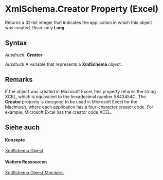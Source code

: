 
# XmlSchema.Creator Property (Excel)

Returns a 32-bit integer that indicates the application in which this object was created. Read-only  **Long**.


## Syntax

 _Ausdruck_. **Creator**

 _Ausdruck_ A variable that represents a **XmlSchema** object.


## Remarks

If the object was created in Microsoft Excel, this property returns the string XCEL, which is equivalent to the hexadecimal number 5843454C. The  **Creator** property is designed to be used in Microsoft Excel for the Macintosh, where each application has a four-character creator code. For example, Microsoft Excel has the creator code XCEL.


## Siehe auch


#### Konzepte


[XmlSchema Object](61a9b9be-fe04-fe6a-51c7-14b6c7232dca.md)
#### Weitere Ressourcen


[XmlSchema Object Members](http://msdn.microsoft.com/library/884318da-1fd2-6487-2c04-4d87942e08b1%28Office.15%29.aspx)